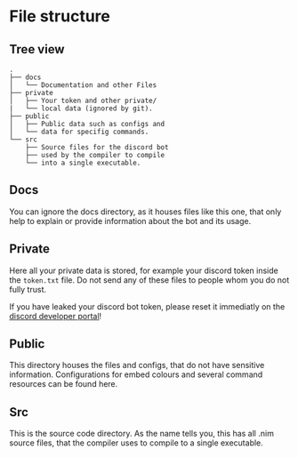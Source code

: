 # File structure

## Tree view

```
.
├── docs
│   └── Documentation and other Files
├── private
│   ├── Your token and other private/
|   └── local data (ignored by git).
├── public
│   ├── Public data such as configs and
│   └── data for specifig commands.
└── src
    ├── Source files for the discord bot
    ├── used by the compiler to compile
    └── into a single executable.
```

## Docs

You can ignore the docs directory, as it houses files like this one, that only help to explain or provide information about the bot and its usage.

## Private

Here all your private data is stored, for example your discord token inside the `token.txt` file. Do not send any of these files to people whom you do not fully trust.

If you have leaked your discord bot token, please reset it immediatly on the [discord developer portal]((https://discord.com/developers/applications))!

## Public

This directory houses the files and configs, that do not have sensitive information. Configurations for embed colours and several command resources can be found here.

## Src

This is the source code directory. As the name tells you, this has all .nim source files, that the compiler uses to compile to a single executable.
